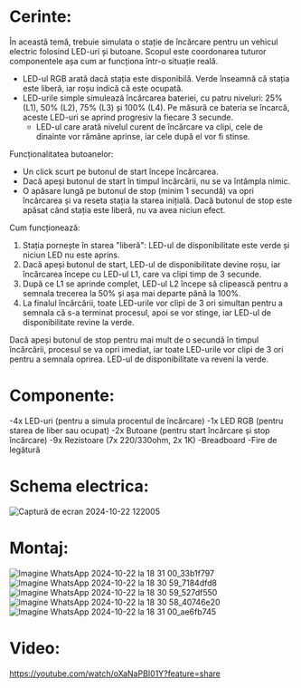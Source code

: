 # Cerinte:
În această temă, trebuie simulata o stație de încărcare pentru un vehicul electric folosind LED-uri și butoane. Scopul este coordonarea tuturor componentele așa cum ar funcționa într-o situație reală.

- LED-ul RGB arată dacă stația este disponibilă. Verde înseamnă că stația este liberă, iar roșu indică că este ocupată.
- LED-urile simple simulează încărcarea bateriei, cu patru niveluri: 25% (L1), 50% (L2), 75% (L3) și 100% (L4). Pe măsură ce bateria se încarcă, aceste LED-uri se aprind progresiv la fiecare 3 secunde.
  - LED-ul care arată nivelul curent de încărcare va clipi, cele de dinainte vor rămâne aprinse, iar cele după el vor fi stinse.
  
Funcționalitatea butoanelor:
- Un click scurt pe butonul de start începe încărcarea.
- Dacă apeși butonul de start în timpul încărcării, nu se va întâmpla nimic.
- O apăsare lungă pe butonul de stop (minim 1 secundă) va opri încărcarea și va reseta stația la starea inițială. Dacă butonul de stop este apăsat când stația este liberă, nu va avea niciun efect.

Cum funcționează:
1. Stația pornește în starea "liberă": LED-ul de disponibilitate este verde și niciun LED nu este aprins.
2. Dacă apeși butonul de start, LED-ul de disponibilitate devine roșu, iar încărcarea începe cu LED-ul L1, care va clipi timp de 3 secunde.
3. După ce L1 se aprinde complet, LED-ul L2 începe să clipească pentru a semnala trecerea la 50% și așa mai departe până la 100%.
4. La finalul încărcării, toate LED-urile vor clipi de 3 ori simultan pentru a semnala că s-a terminat procesul, apoi se vor stinge, iar LED-ul de disponibilitate revine la verde.

Dacă apeși butonul de stop pentru mai mult de o secundă în timpul încărcării, procesul se va opri imediat, iar toate LED-urile vor clipi de 3 ori pentru a semnala oprirea. LED-ul de disponibilitate va reveni la verde.

# Componente:
-4x LED-uri (pentru a simula procentul de încărcare)
-1x LED RGB (pentru starea de liber sau ocupat)
-2x Butoane (pentru start încărcare și stop încărcare)
-9x Rezistoare (7x 220/330ohm, 2x 1K)
-Breadboard
-Fire de legătură
# Schema electrica:

![Captură de ecran 2024-10-22 122005](https://github.com/user-attachments/assets/4eb210e0-0b15-4708-bcf4-642c9b8d387a)



# Montaj:
![Imagine WhatsApp 2024-10-22 la 18 31 00_33b1f797](https://github.com/user-attachments/assets/0c007d90-8d95-4e81-9582-f0b667eb04e5)
![Imagine WhatsApp 2024-10-22 la 18 30 59_7184dfd8](https://github.com/user-attachments/assets/72a6a723-836d-4368-8b8b-aca822d157cd)
![Imagine WhatsApp 2024-10-22 la 18 30 59_527df550](https://github.com/user-attachments/assets/8f6e730b-c835-4894-b239-61cd45686b3c)
![Imagine WhatsApp 2024-10-22 la 18 30 58_40746e20](https://github.com/user-attachments/assets/167dc5cd-2b2f-4f64-9754-c538dc17facf)
![Imagine WhatsApp 2024-10-22 la 18 31 00_ae6fb745](https://github.com/user-attachments/assets/e84ea7b7-55ff-46d4-ada6-32c717872ca7)



# Video:
https://youtube.com/watch/oXaNaPBI01Y?feature=share

